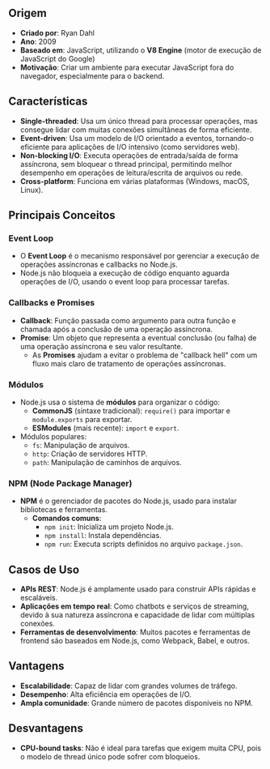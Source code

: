 ## Origem
- **Criado por**: Ryan Dahl
- **Ano**: 2009
- **Baseado em**: JavaScript, utilizando o **V8 Engine** (motor de execução de JavaScript do Google)
- **Motivação**: Criar um ambiente para executar JavaScript fora do navegador, especialmente para o backend.

## Características
- **Single-threaded**: Usa um único thread para processar operações, mas consegue lidar com muitas conexões simultâneas de forma eficiente.
- **Event-driven**: Usa um modelo de I/O orientado a eventos, tornando-o eficiente para aplicações de I/O intensivo (como servidores web).
- **Non-blocking I/O**: Executa operações de entrada/saída de forma assíncrona, sem bloquear o thread principal, permitindo melhor desempenho em operações de leitura/escrita de arquivos ou rede.
- **Cross-platform**: Funciona em várias plataformas (Windows, macOS, Linux).

## Principais Conceitos

### Event Loop
- O **Event Loop** é o mecanismo responsável por gerenciar a execução de operações assíncronas e callbacks no Node.js.
- Node.js não bloqueia a execução de código enquanto aguarda operações de I/O, usando o event loop para processar tarefas.

### Callbacks e Promises
- **Callback**: Função passada como argumento para outra função e chamada após a conclusão de uma operação assíncrona.
- **Promise**: Um objeto que representa a eventual conclusão (ou falha) de uma operação assíncrona e seu valor resultante.
  - As **Promises** ajudam a evitar o problema de "callback hell" com um fluxo mais claro de tratamento de operações assíncronas.

### Módulos
- Node.js usa o sistema de **módulos** para organizar o código:
  - **CommonJS** (sintaxe tradicional): `require()` para importar e `module.exports` para exportar.
  - **ESModules** (mais recente): `import` e `export`.
- Módulos populares:
  - `fs`: Manipulação de arquivos.
  - `http`: Criação de servidores HTTP.
  - `path`: Manipulação de caminhos de arquivos.
  
### NPM (Node Package Manager)

- **NPM** é o gerenciador de pacotes do Node.js, usado para instalar bibliotecas e ferramentas.
  - **Comandos comuns**:
    - `npm init`: Inicializa um projeto Node.js.
    - `npm install`: Instala dependências.
    - `npm run`: Executa scripts definidos no arquivo `package.json`.

## Casos de Uso
- **APIs REST**: Node.js é amplamente usado para construir APIs rápidas e escaláveis.
- **Aplicações em tempo real**: Como chatbots e serviços de streaming, devido à sua natureza assíncrona e capacidade de lidar com múltiplas conexões.
- **Ferramentas de desenvolvimento**: Muitos pacotes e ferramentas de frontend são baseados em Node.js, como Webpack, Babel, e outros.

## Vantagens
- **Escalabilidade**: Capaz de lidar com grandes volumes de tráfego.
- **Desempenho**: Alta eficiência em operações de I/O.
- **Ampla comunidade**: Grande número de pacotes disponíveis no NPM.

## Desvantagens
- **CPU-bound tasks**: Não é ideal para tarefas que exigem muita CPU, pois o modelo de thread único pode sofrer com bloqueios.

